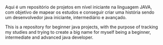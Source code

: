 Aqui é um repositório de projetos em nível iniciante na linguagem JAVA, com objetivo de mapear os estudos e conseguir criar uma história sendo um desenvolvedor java iniciante, intermediário e avançado.

This is a repository for beginner java projects, with the purpose of tracking my studies and trying to create a big name for myself being a beginner, intermediate and advanced java developer.
